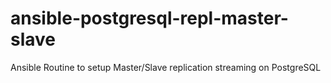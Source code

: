 # ansible-postgresql-repl-master-slave
Ansible Routine to setup Master/Slave replication streaming on PostgreSQL
